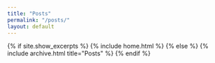 ```yaml
---
title: "Posts"
permalink: "/posts/"
layout: default
---
```


{% if site.show_excerpts %}
  {% include home.html %}
{% else %}
  {% include archive.html title="Posts" %}
{% endif %}
